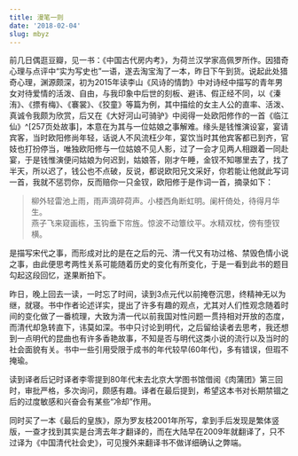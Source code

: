 ```yaml
---
title: 漫笔一则
date: '2018-02-04'
slug: mbyz
---
```

前几日偶逛豆瓣，见一书：《中国古代房内考》，为荷兰汉学家高佩罗所作。因猎奇心理与点评中“实为写史也”一语，遂去淘宝淘了一本，昨日下午到货。说起此处猎奇心理，渊源颇深，初为2015年读李山《风诗的情韵》中对诗经中描写的青年男女对待爱情的活泼、自由，与我印象中后世的刻板、避讳、假正经不同，以《溱洧》、《摽有梅》、《褰裳》、《狡童》等篇为例，其中描绘的女主人公的直率、活泼、真诚令我颇为欣赏，后又在《大好河山可骑驴》中阅得一处欧阳修作的一首《临江仙》^[257页处故事]，本意在为其与一位姑娘之事解难。缘头是钱惟演设宴，宴请宾客，当时欧阳修尚年轻，话说人不风流枉少年，宴饮当时其他宾客都已到齐，官妓也打扮停当，唯独欧阳修与一位姑娘不见人影，过了一会才见两人相跟着一同赴宴，于是钱惟演便问姑娘为何迟到，姑娘答，刚才午睡，金钗不知哪里去了，找了半天，所以迟了，钱公也不点破，反说，都说欧阳兄文采好，你若能让他就此写词一首，我就不惩罚你，反而赔你一只金钗，欧阳修于是作词一首，摘录如下：

> 柳外轻雷池上雨，雨声滴碎荷声。小楼西角断虹明。阑杆倚处，待得月华生。<br>
> 燕子飞来窥画栋，玉钩垂下帘旌。惊波不动簟纹平。水精双枕，傍有堕钗横。

是描写宋代之事，而形成对比的是在之后的元、清一代又有功过格、禁毁色情小说之事，由此便思考两性关系可能随着历史的变化有所变化，于是一看到此书的题目勾起这段回忆，遂果断拍下。

昨日，晚上回去一读，一时忘了时间，读到3点元代以前掩卷沉思，终精神无以为继，就寝。书中作者论述详实，提出了许多有趣的观点，尤其对人们性观念随着时间的变化做了一番梳理，大致为清一代以前我国对性问题一贯持相对开放的态度，而清代却急转直下，讳莫如深。书中只讨论到明代，之后留给读者去思考，我还想到一点明代的昆曲也有许多香艳故事，不知是否与明代这类小说的流行以及当时的社会面貌有关。书中一些引用受限于成书的年代较早(60年代)，多有错误，但瑕不掩瑜。

读到译者后记时译者李零提到80年代末去北京大学图书馆借阅《肉蒲团》第三回时，审批严格，多次询问，颇感有趣。译者在最后提到，希望这本书对长期禁锢之后的过度敏感和兴奋会有某些“冷却”作用。

同时买了一本《最后的皇族》，原为罗友枝2001年所写，拿到手后发现是繁体竖版，一查才找到其实是台湾去年才翻译的，而在大陆早在2009年就翻译了，只不过译为《中国清代社会史》，可见搜外来翻译书不做详细确认之弊端。
